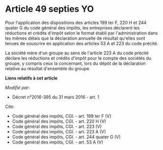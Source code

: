 # Article 49 septies YO

Pour l'application des dispositions des articles 199 ter F, 220 H et 244 quater G du code général des impôts, les entreprises
déclarent les réductions et crédits d'impôt selon le format établi par l'administration dans les mêmes délais que la
déclaration annuelle de résultat qu'elles sont tenues de souscrire en application des articles 53 A et 223 du code précité. 

La société mère d'un groupe au sens de l'article 223 A du code précité déclare les réductions et crédits d'impôt pour le
compte des sociétés du groupe, y compris ceux la concernant, lors du dépôt de la déclaration relative au résultat d'ensemble
du groupe.

**Liens relatifs à cet article**

_Modifié par_:

  - Décret n°2016-395 du 31 mars 2016 - art. 1

_Cite_:

  - Code général des impôts, CGI. - art. 199 ter F (V)
  - Code général des impôts, CGI. - art. 220 H (V)
  - Code général des impôts, CGI. - art. 223 (V)
  - Code général des impôts, CGI. - art. 223 A (V)
  - Code général des impôts, CGI. - art. 244 quater G (V)
  - Code général des impôts, CGI. - art. 53 A (V)
